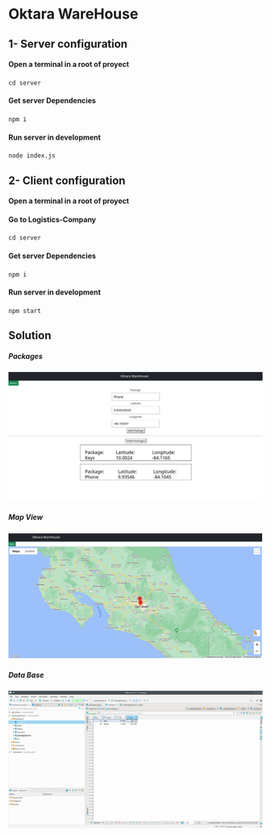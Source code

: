 # Oktara WareHouse

## 1- Server configuration
#### Open a terminal in a root of proyect
`cd server`

#### Get server Dependencies
`npm i`

#### Run server in development
`node index.js`

## 2- Client configuration
#### Open a terminal in a root of proyect
#### Go to Logistics-Company
`cd server`

#### Get server Dependencies
`npm i`

#### Run server in development
`npm start`

## Solution
##### Packages
![Screenshot (160)](https://github.com/Bryancampos20/Oktara/blob/main/pictures/Package.png)

##### Map View
![Screenshot (162)](https://github.com/Bryancampos20/Oktara/blob/main/pictures/Map.png)

##### Data Base
![Screenshot (162)](https://github.com/Bryancampos20/Oktara/blob/main/pictures/SQL.png)
